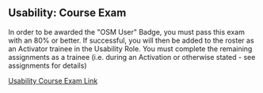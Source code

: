## Usability: Course Exam
In order to be awarded the "OSM User" Badge, you must pass this exam with an 80% or better. If successful, you will then be added to the roster as an Activator trainee in the Usability Role. You must complete the remaining assignments as a trainee (i.e. during an Activation or otherwise stated - see assignments for details)

[Usability Course Exam Link](http://courses.hotosm.org/mod/quiz/view.php?id=111)
